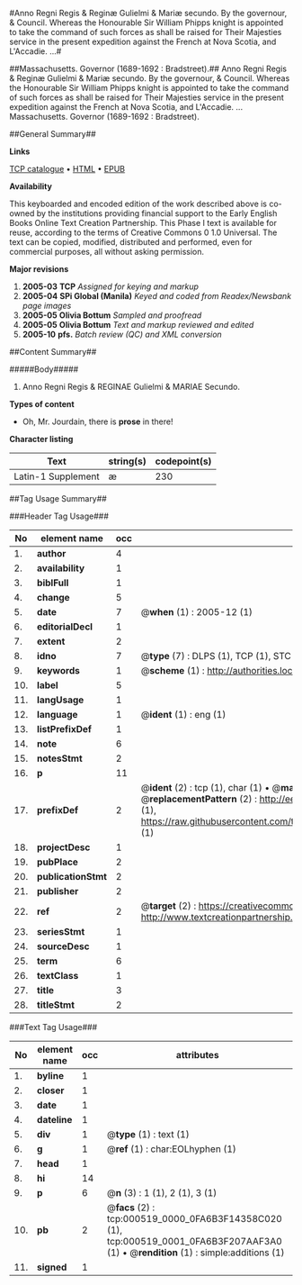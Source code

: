 #Anno Regni Regis & Reginæ Gulielmi & Mariæ secundo. By the governour, & Council. Whereas the Honourable Sir William Phipps knight is appointed to take the command of such forces as shall be raised for Their Majesties service in the present expedition against the French at Nova Scotia, and L'Accadie. ...#

##Massachusetts. Governor (1689-1692 : Bradstreet).##
Anno Regni Regis & Reginæ Gulielmi & Mariæ secundo. By the governour, & Council. Whereas the Honourable Sir William Phipps knight is appointed to take the command of such forces as shall be raised for Their Majesties service in the present expedition against the French at Nova Scotia, and L'Accadie. ...
Massachusetts. Governor (1689-1692 : Bradstreet).

##General Summary##

**Links**

[TCP catalogue](http://www.ota.ox.ac.uk/tcp/)  • 
[HTML](http://tei.it.ox.ac.uk/tcp/Texts-HTML/free/N00/N00418.html)  • 
[EPUB](http://tei.it.ox.ac.uk/tcp/Texts-EPUB/free/N00/N00418.epub)

**Availability**

This keyboarded and encoded edition of the
	       work described above is co-owned by the institutions
	       providing financial support to the Early English Books
	       Online Text Creation Partnership. This Phase I text is
	       available for reuse, according to the terms of Creative
	       Commons 0 1.0 Universal. The text can be copied,
	       modified, distributed and performed, even for
	       commercial purposes, all without asking permission.

**Major revisions**

1. __2005-03__ __TCP__ *Assigned for keying and markup*
1. __2005-04__ __SPi Global (Manila)__ *Keyed and coded from Readex/Newsbank page images*
1. __2005-05__ __Olivia Bottum__ *Sampled and proofread*
1. __2005-05__ __Olivia Bottum__ *Text and markup reviewed and edited*
1. __2005-10__ __pfs.__ *Batch review (QC) and XML conversion*

##Content Summary##

#####Body#####

1. Anno Regni Regis & REGINAE Gulielmi & MARIAE Secundo.

**Types of content**

  * Oh, Mr. Jourdain, there is **prose** in there!

**Character listing**


|Text|string(s)|codepoint(s)|
|---|---|---|
|Latin-1 Supplement|æ|230|

##Tag Usage Summary##

###Header Tag Usage###

|No|element name|occ|attributes|
|---|---|---|---|
|1.|__author__|4||
|2.|__availability__|1||
|3.|__biblFull__|1||
|4.|__change__|5||
|5.|__date__|7| @__when__ (1) : 2005-12 (1)|
|6.|__editorialDecl__|1||
|7.|__extent__|2||
|8.|__idno__|7| @__type__ (7) : DLPS (1), TCP (1), STC (2), NOTIS (1), IMAGE-SET (1), EVANS-CITATION (1)|
|9.|__keywords__|1| @__scheme__ (1) : http://authorities.loc.gov/ (1)|
|10.|__label__|5||
|11.|__langUsage__|1||
|12.|__language__|1| @__ident__ (1) : eng (1)|
|13.|__listPrefixDef__|1||
|14.|__note__|6||
|15.|__notesStmt__|2||
|16.|__p__|11||
|17.|__prefixDef__|2| @__ident__ (2) : tcp (1), char (1)  •  @__matchPattern__ (2) : ([0-9\-]+):([0-9IVX]+) (1), (.+) (1)  •  @__replacementPattern__ (2) : http://eebo.chadwyck.com/downloadtiff?vid=$1&page=$2 (1), https://raw.githubusercontent.com/textcreationpartnership/Texts/master/tcpchars.xml#$1 (1)|
|18.|__projectDesc__|1||
|19.|__pubPlace__|2||
|20.|__publicationStmt__|2||
|21.|__publisher__|2||
|22.|__ref__|2| @__target__ (2) : https://creativecommons.org/publicdomain/zero/1.0/ (1), http://www.textcreationpartnership.org/docs/. (1)|
|23.|__seriesStmt__|1||
|24.|__sourceDesc__|1||
|25.|__term__|6||
|26.|__textClass__|1||
|27.|__title__|3||
|28.|__titleStmt__|2||


###Text Tag Usage###

|No|element name|occ|attributes|
|---|---|---|---|
|1.|__byline__|1||
|2.|__closer__|1||
|3.|__date__|1||
|4.|__dateline__|1||
|5.|__div__|1| @__type__ (1) : text (1)|
|6.|__g__|1| @__ref__ (1) : char:EOLhyphen (1)|
|7.|__head__|1||
|8.|__hi__|14||
|9.|__p__|6| @__n__ (3) : 1 (1), 2 (1), 3 (1)|
|10.|__pb__|2| @__facs__ (2) : tcp:000519_0000_0FA6B3F14358C020 (1), tcp:000519_0001_0FA6B3F207AAF3A0 (1)  •  @__rendition__ (1) : simple:additions (1)|
|11.|__signed__|1||
